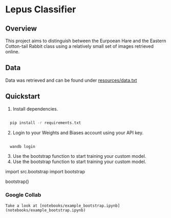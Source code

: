 # Lepus Classifier

## Overview

This project aims to distinguish between the Eurpoean Hare and the Eastern Cotton-tail Rabbit class
using a relatively small set of images retrieved online.

## Data

Data was retrieved and can be found under [resources/data.txt](resources/data.txt)

## Quickstart

1. Install dependencies.

```bash

  pip install -r requirements.txt
```

2. Login to your Weights and Biases account using your API key.

```bash

  wandb login
```

3. Use the bootstrap function to start training your custom model.
4. Use the bootstrap function to start training your custom model.

import src.bootstrap import bootstrap

bootstrap()

### Google Collab

```
Take a look at [notebooks/example_bootstrap.ipynb](notebooks/example_bootstrap.ipynb)
```
